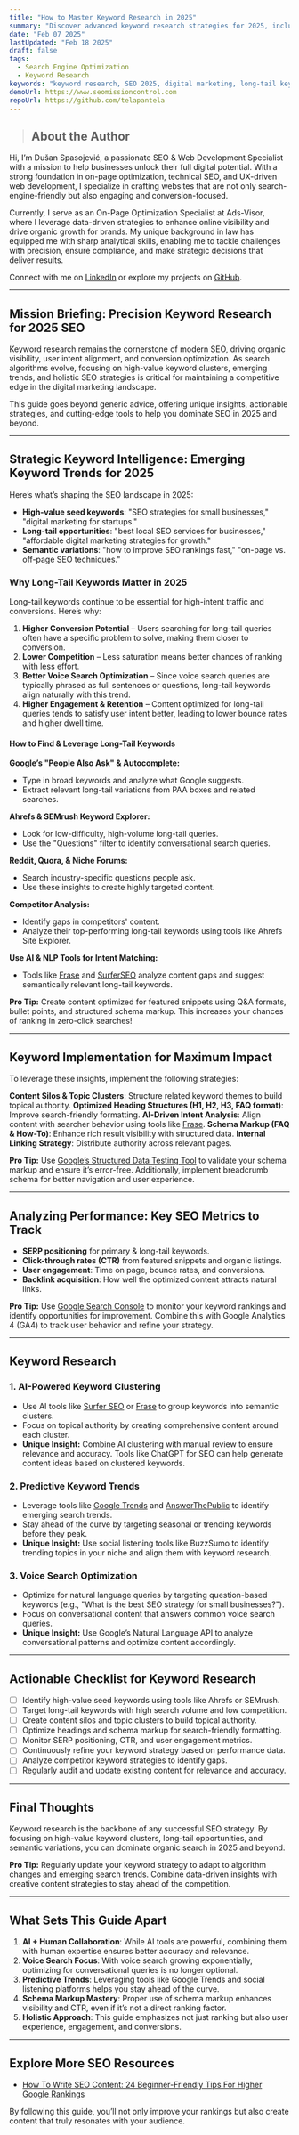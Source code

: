 ```yaml
---
title: "How to Master Keyword Research in 2025"
summary: "Discover advanced keyword research strategies for 2025, including AI-powered clustering, voice search optimization, and predictive trends. Learn how to dominate organic search with precision targeting and actionable insights."
date: "Feb 07 2025"
lastUpdated: "Feb 18 2025"
draft: false
tags:
  - Search Engine Optimization
  - Keyword Research
keywords: "keyword research, SEO 2025, digital marketing, long-tail keywords, semantic SEO, topic clusters, schema markup, voice search optimization"
demoUrl: https://www.seomissioncontrol.com
repoUrl: https://github.com/telapantela
---
```


> ## **About the Author**

Hi, I’m Dušan Spasojević, a passionate SEO & Web Development Specialist with a mission to help businesses unlock their full digital potential. With a strong foundation in on-page optimization, technical SEO, and UX-driven web development, I specialize in crafting websites that are not only search-engine-friendly but also engaging and conversion-focused.

Currently, I serve as an On-Page Optimization Specialist at Ads-Visor, where I leverage data-driven strategies to enhance online visibility and drive organic growth for brands. My unique background in law has equipped me with sharp analytical skills, enabling me to tackle challenges with precision, ensure compliance, and make strategic decisions that deliver results.

Connect with me on [LinkedIn](www.linkedin.com/in/dušan-spasojević-99093b281) or explore my projects on [GitHub](https://github.com/Telapantela).

---

## **Mission Briefing: Precision Keyword Research for 2025 SEO**

Keyword research remains the cornerstone of modern SEO, driving organic visibility, user intent alignment, and conversion optimization. As search algorithms evolve, focusing on high-value keyword clusters, emerging trends, and holistic SEO strategies is critical for maintaining a competitive edge in the digital marketing landscape.

This guide goes beyond generic advice, offering unique insights, actionable strategies, and cutting-edge tools to help you dominate SEO in 2025 and beyond.

---

## **Strategic Keyword Intelligence: Emerging Keyword Trends for 2025**

Here’s what’s shaping the SEO landscape in 2025:

- **High-value seed keywords**: "SEO strategies for small businesses," "digital marketing for startups."
- **Long-tail opportunities**: "best local SEO services for businesses," "affordable digital marketing strategies for growth."
- **Semantic variations**: "how to improve SEO rankings fast," "on-page vs. off-page SEO techniques."

### **Why Long-Tail Keywords Matter in 2025**

Long-tail keywords continue to be essential for high-intent traffic and conversions. Here’s why:

1. **Higher Conversion Potential** – Users searching for long-tail queries often have a specific problem to solve, making them closer to conversion.
2. **Lower Competition** – Less saturation means better chances of ranking with less effort.
3. **Better Voice Search Optimization** – Since voice search queries are typically phrased as full sentences or questions, long-tail keywords align naturally with this trend.
4. **Higher Engagement & Retention** – Content optimized for long-tail queries tends to satisfy user intent better, leading to lower bounce rates and higher dwell time.

#### **How to Find & Leverage Long-Tail Keywords**

**Google’s "People Also Ask" & Autocomplete:**

- Type in broad keywords and analyze what Google suggests.
- Extract relevant long-tail variations from PAA boxes and related searches.

**Ahrefs & SEMrush Keyword Explorer:**

- Look for low-difficulty, high-volume long-tail queries.
- Use the "Questions" filter to identify conversational search queries.

**Reddit, Quora, & Niche Forums:**

- Search industry-specific questions people ask.
- Use these insights to create highly targeted content.

**Competitor Analysis:**

- Identify gaps in competitors' content.
- Analyze their top-performing long-tail keywords using tools like Ahrefs Site Explorer.

**Use AI & NLP Tools for Intent Matching:**

- Tools like [Frase](https://www.frase.io) and [SurferSEO](https://surferseo.com/) analyze content gaps and suggest semantically relevant long-tail keywords.

**Pro Tip:** Create content optimized for featured snippets using Q&A formats, bullet points, and structured schema markup. This increases your chances of ranking in zero-click searches!

---

## **Keyword Implementation for Maximum Impact**

To leverage these insights, implement the following strategies:

**Content Silos & Topic Clusters**: Structure related keyword themes to build topical authority.
**Optimized Heading Structures (H1, H2, H3, FAQ format)**: Improve search-friendly formatting.
**AI-Driven Intent Analysis**: Align content with searcher behavior using tools like [Frase](https://www.frase.io).
**Schema Markup (FAQ & How-To)**: Enhance rich result visibility with structured data.
**Internal Linking Strategy**: Distribute authority across relevant pages.

**Pro Tip:** Use [Google’s Structured Data Testing Tool](https://search.google.com/structured-data/testing-tool) to validate your schema markup and ensure it’s error-free. Additionally, implement breadcrumb schema for better navigation and user experience.

---

## **Analyzing Performance: Key SEO Metrics to Track**

- **SERP positioning** for primary & long-tail keywords.
- **Click-through rates (CTR)** from featured snippets and organic listings.
- **User engagement**: Time on page, bounce rates, and conversions.
- **Backlink acquisition**: How well the optimized content attracts natural links.

**Pro Tip:** Use [Google Search Console](https://search.google.com/search-console) to monitor your keyword rankings and identify opportunities for improvement. Combine this with Google Analytics 4 (GA4) to track user behavior and refine your strategy.

---

## **Keyword Research**

### 1. **AI-Powered Keyword Clustering**

- Use AI tools like [Surfer SEO](https://surferseo.com) or [Frase](https://www.frase.io) to group keywords into semantic clusters.
- Focus on topical authority by creating comprehensive content around each cluster.
- **Unique Insight:** Combine AI clustering with manual review to ensure relevance and accuracy. Tools like ChatGPT for SEO can help generate content ideas based on clustered keywords.

### 2. **Predictive Keyword Trends**

- Leverage tools like [Google Trends](https://trends.google.com) and [AnswerThePublic](https://answerthepublic.com) to identify emerging search trends.
- Stay ahead of the curve by targeting seasonal or trending keywords before they peak.
- **Unique Insight:** Use social listening tools like BuzzSumo to identify trending topics in your niche and align them with keyword research.

### 3. **Voice Search Optimization**

- Optimize for natural language queries by targeting question-based keywords (e.g., "What is the best SEO strategy for small businesses?").
- Focus on conversational content that answers common voice search queries.
- **Unique Insight:** Use Google’s Natural Language API to analyze conversational patterns and optimize content accordingly.

---

## **Actionable Checklist for Keyword Research**

- [ ] Identify high-value seed keywords using tools like Ahrefs or SEMrush.
- [ ] Target long-tail keywords with high search volume and low competition.
- [ ] Create content silos and topic clusters to build topical authority.
- [ ] Optimize headings and schema markup for search-friendly formatting.
- [ ] Monitor SERP positioning, CTR, and user engagement metrics.
- [ ] Continuously refine your keyword strategy based on performance data.
- [ ] Analyze competitor keyword strategies to identify gaps.
- [ ] Regularly audit and update existing content for relevance and accuracy.

---

## **Final Thoughts**

Keyword research is the backbone of any successful SEO strategy. By focusing on high-value keyword clusters, long-tail opportunities, and semantic variations, you can dominate organic search in 2025 and beyond.

**Pro Tip:** Regularly update your keyword strategy to adapt to algorithm changes and emerging search trends. Combine data-driven insights with creative content strategies to stay ahead of the competition.

---

## **What Sets This Guide Apart**

1. **AI + Human Collaboration**: While AI tools are powerful, combining them with human expertise ensures better accuracy and relevance.
2. **Voice Search Focus**: With voice search growing exponentially, optimizing for conversational queries is no longer optional.
3. **Predictive Trends**: Leveraging tools like Google Trends and social listening platforms helps you stay ahead of the curve.
4. **Schema Markup Mastery**: Proper use of schema markup enhances visibility and CTR, even if it’s not a direct ranking factor.
5. **Holistic Approach**: This guide emphasizes not just ranking but also user experience, engagement, and conversions.

---

## **Explore More SEO Resources**

- [How To Write SEO Content: 24 Beginner-Friendly Tips For Higher Google Rankings](https://www.seomissioncontrol.com/blog/01-seo-content-writing)

By following this guide, you’ll not only improve your rankings but also create content that truly resonates with your audience.
